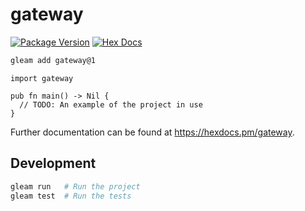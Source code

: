 # gateway

[![Package Version](https://img.shields.io/hexpm/v/gateway)](https://hex.pm/packages/gateway)
[![Hex Docs](https://img.shields.io/badge/hex-docs-ffaff3)](https://hexdocs.pm/gateway/)

```sh
gleam add gateway@1
```
```gleam
import gateway

pub fn main() -> Nil {
  // TODO: An example of the project in use
}
```

Further documentation can be found at <https://hexdocs.pm/gateway>.

## Development

```sh
gleam run   # Run the project
gleam test  # Run the tests
```
